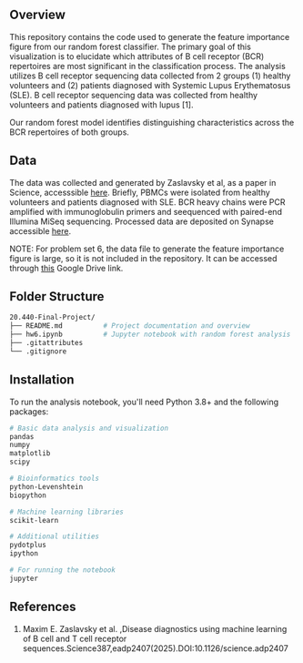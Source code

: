 ## Overview

This repository contains the code used to generate the feature importance figure from our random forest classifier. The primary goal of this visualization is to elucidate which attributes of B cell receptor (BCR) repertoires are most significant in the classification process. The analysis utilizes B cell receptor sequencing data collected from 2 groups (1) healthy volunteers and (2) patients diagnosed with Systemic Lupus Erythematosus (SLE). B cell receptor sequencing data was collected from healthy volunteers and patients diagnosed with lupus [1].

Our random forest model identifies distinguishing characteristics across the BCR repertoires of both groups.


## Data
The data was collected and generated by Zaslavsky et al, as a paper in Science, accesssible [here](https://www.science.org/doi/10.1126/science.adp2407). Briefly, PBMCs were isolated from healthy volunteers and patients diagnosed with SLE. BCR heavy chains were PCR amplified with immunoglobulin primers and seequenced with paired-end Illumina MiSeq sequencing. Processed data are deposited on Synapse accessible [here](https://www.synapse.org/Synapse:syn62002263.).

NOTE: For problem set 6, the data file to generate the feature importance figure is large, so it is not included in the repository. It can be accessed through [this](https://drive.google.com/file/d/1zngT7wxNT9-nSd4HVjjlH584dIpxlVg4/view?usp=share_link) Google Drive link.

## Folder Structure

```bash
20.440-Final-Project/
├── README.md          # Project documentation and overview
├── hw6.ipynb          # Jupyter notebook with random forest analysis
├── .gitattributes  
└── .gitignore         
```

## Installation
To run the analysis notebook, you'll need Python 3.8+ and the following packages:

```bash
# Basic data analysis and visualization
pandas
numpy
matplotlib
scipy

# Bioinformatics tools
python-Levenshtein
biopython

# Machine learning libraries
scikit-learn

# Additional utilities
pydotplus
ipython

# For running the notebook
jupyter
```

## References
1. Maxim E. Zaslavsky et al. ,Disease diagnostics using machine learning of B cell and T cell receptor sequences.Science387,eadp2407(2025).DOI:10.1126/science.adp2407
